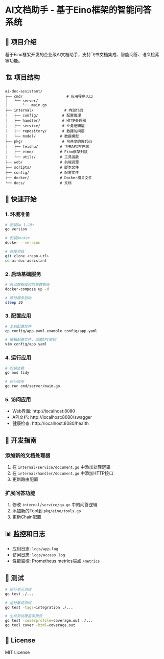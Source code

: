 # AI文档助手 - 基于Eino框架的智能问答系统

## 🎯 项目介绍

基于Eino框架开发的企业级AI文档助手，支持飞书文档集成、智能问答、语义检索等功能。

## 🏗️ 项目结构

```
ai-doc-assistant/
├── cmd/                    # 应用程序入口
│   └── server/
│       └── main.go
├── internal/              # 内部代码
│   ├── config/           # 配置管理
│   ├── handler/          # HTTP处理器
│   ├── service/          # 业务逻辑层
│   ├── repository/       # 数据访问层
│   └── model/           # 数据模型
├── pkg/                  # 可共享的库代码
│   ├── feishu/          # 飞书API客户端
│   ├── eino/            # Eino框架封装
│   └── utils/           # 工具函数
├── web/                 # 前端资源
├── scripts/             # 脚本文件
├── config/              # 配置文件
├── docker/              # Docker相关文件
└── docs/                # 文档
```

## 🚀 快速开始

### 1. 环境准备
```bash
# 安装Go 1.19+
go version

# 安装Docker
docker --version

# 克隆项目
git clone <repo-url>
cd ai-doc-assistant
```

### 2. 启动基础服务
```bash
# 启动数据库和向量数据库
docker-compose up -d

# 等待服务启动
sleep 30
```

### 3. 配置应用
```bash
# 复制配置文件
cp config/app.yaml.example config/app.yaml

# 编辑配置文件，设置API密钥
vim config/app.yaml
```

### 4. 运行应用
```bash
# 安装依赖
go mod tidy

# 运行应用
go run cmd/server/main.go
```

### 5. 访问应用
- Web界面: http://localhost:8080
- API文档: http://localhost:8080/swagger
- 健康检查: http://localhost:8080/health

## 🔧 开发指南

### 添加新的文档处理器
1. 在 `internal/service/document.go` 中添加处理逻辑
2. 在 `internal/handler/document.go` 中添加HTTP接口
3. 更新路由配置

### 扩展问答功能
1. 修改 `internal/service/qa.go` 中的问答逻辑
2. 添加新的Tool到 `pkg/eino/tools.go`
3. 更新Chain配置

## 📊 监控和日志

- 应用日志: `logs/app.log`
- 访问日志: `logs/access.log`
- 性能监控: Prometheus metrics端点 `/metrics`

## 🧪 测试

```bash
# 运行单元测试
go test ./...

# 运行集成测试
go test -tags=integration ./...

# 生成测试覆盖率报告
go test -coverprofile=coverage.out ./...
go tool cover -html=coverage.out
```

## 📝 License

MIT License